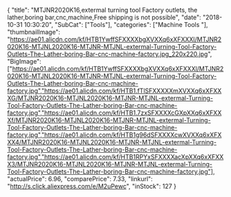 {
	"title": "MTJNR2020K16,extermal turning tool Factory outlets, the lather,boring bar,cnc,machine,Free shipping is not possible",
	"date": "2018-10-31 10:30:20",
	"SubCat": ["Tools"],
	"categories": ["Machine Tools "],
	"thumbnailImage": "https://ae01.alicdn.com/kf/HTB1YwffSFXXXXbgXVXXq6xXFXXXl/MTJNR2020K16-MTJNL2020K16-MTJNR-MTJNL-extermal-Turning-Tool-Factory-Outlets-The-Lather-boring-Bar-cnc-machine-factory.jpg_220x220.jpg",
	"BigImage": ["https://ae01.alicdn.com/kf/HTB1YwffSFXXXXbgXVXXq6xXFXXXl/MTJNR2020K16-MTJNL2020K16-MTJNR-MTJNL-extermal-Turning-Tool-Factory-Outlets-The-Lather-boring-Bar-cnc-machine-factory.jpg","https://ae01.alicdn.com/kf/HTB1.fTlSFXXXXXmXVXXq6xXFXXXG/MTJNR2020K16-MTJNL2020K16-MTJNR-MTJNL-extermal-Turning-Tool-Factory-Outlets-The-Lather-boring-Bar-cnc-machine-factory.jpg","https://ae01.alicdn.com/kf/HTB1.7zxSFXXXXcGXpXXq6xXFXXXf/MTJNR2020K16-MTJNL2020K16-MTJNR-MTJNL-extermal-Turning-Tool-Factory-Outlets-The-Lather-boring-Bar-cnc-machine-factory.jpg","https://ae01.alicdn.com/kf/HTB1g96dSFXXXXcwXVXXq6xXFXXX4/MTJNR2020K16-MTJNL2020K16-MTJNR-MTJNL-extermal-Turning-Tool-Factory-Outlets-The-Lather-boring-Bar-cnc-machine-factory.jpg","https://ae01.alicdn.com/kf/HTB1RPYxSFXXXXacXpXXq6xXFXXX3/MTJNR2020K16-MTJNL2020K16-MTJNR-MTJNL-extermal-Turning-Tool-Factory-Outlets-The-Lather-boring-Bar-cnc-machine-factory.jpg"],
	"actualPrice": 6.96,
	"comparePrice": 7.33,
	"linkurl": "http://s.click.aliexpress.com/e/M2uPewc",
	"inStock": 127
}
